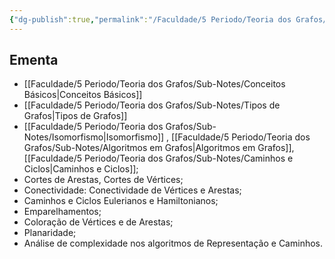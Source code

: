 ```yaml
---
{"dg-publish":true,"permalink":"/Faculdade/5 Periodo/Teoria dos Grafos/Grafos/","tags":["root","grafos"],"created":"2024-02-21T08:40:52.458-03:00"}
---
```



## Ementa
- [[Faculdade/5 Periodo/Teoria dos Grafos/Sub-Notes/Conceitos Básicos\|Conceitos Básicos]]
- [[Faculdade/5 Periodo/Teoria dos Grafos/Sub-Notes/Tipos de Grafos\|Tipos de Grafos]]
- [[Faculdade/5 Periodo/Teoria dos Grafos/Sub-Notes/Isomorfismo\|Isomorfismo]] , [[Faculdade/5 Periodo/Teoria dos Grafos/Sub-Notes/Algoritmos em Grafos\|Algoritmos em Grafos]], [[Faculdade/5 Periodo/Teoria dos Grafos/Sub-Notes/Caminhos e Ciclos\|Caminhos e Ciclos]]; 
- Cortes de Arestas, Cortes de Vértices; 
- Conectividade: Conectividade de Vértices e Arestas; 
- Caminhos e Ciclos Eulerianos e Hamiltonianos; 
- Emparelhamentos; 
- Coloração de Vértices e de Arestas; 
- Planaridade;
- Análise de complexidade nos algoritmos de  Representação e Caminhos.



